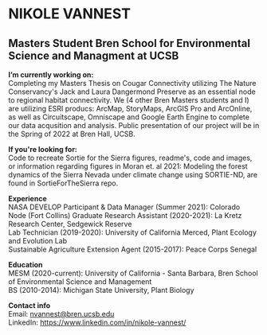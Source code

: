 # NIKOLE VANNEST
## Masters Student Bren School for Environmental Science and Managment at UCSB

**I’m currently working on:**  
Completing my Masters Thesis on Cougar Connectivity utilizing The Nature Conservancy's Jack and Laura Dangermond Preserve as an essential node to regional habitat connectivity. We (4 other Bren Masters students and I) are utilizing ESRI producs: ArcMap, StoryMaps, ArcGIS Pro and ArcOnline, as well as Circuitscape, Omniscape and Google Earth Engine to complete our data acqusition and analysis. Public presentation of our project will be in the Spring of 2022 at Bren Hall, UCSB. 

**If you're looking for:**  
Code to recreate Sortie for the Sierra figures, readme's, code and images, or information regarding figures in Moran et. al 2021: Modeling the forest dynamics of the Sierra Nevada under climate change using SORTIE-ND, are found in SortieForTheSierra repo.

**Experience**  
NASA DEVELOP Participant & Data Manager (Summer 2021): Colorado Node (Fort Collins)
Graduate Research Assistant (2020-2021): La Kretz Research Center, Sedgewick Reserve  
Lab Technician (2019-2020): University of California Merced, Plant Ecology and Evolution Lab  
Sustainable Agriculture Extension Agent (2015-2017): Peace Corps Senegal  

**Education**  
MESM (2020-current): University of California - Santa Barbara, Bren School of Environmental Science and Management  
BS (2010-2014): Michigan State University, Plant Biology  
  
**Contact info**  
Email: nvannest@bren.ucsb.edu   
LinkedIn: https://www.linkedin.com/in/nikole-vannest/

